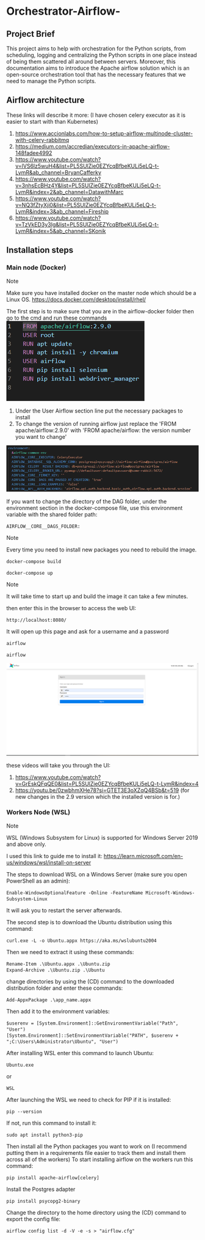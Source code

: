# Orchestrator-Airflow-
## Project Brief 
This project aims to help with orchestration for the Python scripts, from scheduling, logging and centralizing the Python scripts in one place instead of being them scattered all around between servers. Moreover, this documentation aims to introduce the Apache airflow solution which is an open-source orchestration tool that has the necessary features that we need to manage the Python scripts.
## Airflow architecture 
These links will describe it more: (I have chosen celery executor as it is easier to start with than Kubernetes)
1. https://www.accionlabs.com/how-to-setup-airflow-multinode-cluster-with-celery-rabbitmq
2. https://medium.com/accredian/executors-in-apache-airflow-148fadee4992
3. https://www.youtube.com/watch?v=lVS6lz5wuH4&list=PL5SUlZie0EZYcqBfbeKULi5eLQ-t-LymR&ab_channel=BryanCafferky
4. https://www.youtube.com/watch?v=3nhsEcBHz4Y&list=PL5SUlZie0EZYcqBfbeKULi5eLQ-t-LymR&index=2&ab_channel=DatawithMarc
5. https://www.youtube.com/watch?v=NQ3fZtyXji0&list=PL5SUlZie0EZYcqBfbeKULi5eLQ-t-LymR&index=3&ab_channel=Fireship
6. https://www.youtube.com/watch?v=TzVkED3y3Ig&list=PL5SUlZie0EZYcqBfbeKULi5eLQ-t-LymR&index=5&ab_channel=SKonik
## Installation steps
### Main node (Docker)
> [!NOTE]
> Make sure you have installed docker on the master node which should be a Linux OS. https://docs.docker.com/desktop/install/rhel/

The first step is to make sure that you are in the airflow-docker folder then go to the cmd and run these commands
![Screenshot of_dockerfile](images/docker_build.png)

1. Under the User Airflow section line put the necessary packages to install
2. To change the version of running airflow just replace the 'FROM apache/airflow:2.9.0' with 'FROM apache/airflow: the version number you want to change'

![Screenshot of_docker-compose_file](images/enviorment.PNG)

If you want to change the directory of the DAG folder, under the environment section in the docker-compose file, use this environment variable with the shared folder path:

```
AIRFLOW__CORE__DAGS_FOLDER:
```

> [!NOTE]
> Every time you need to install new packages you need to rebuild the image.

```
docker-compose build
```

```
docker-compose up
```
> [!NOTE]
> It will take time to start up and build the image it can take a few minutes.

then enter this in the browser to access the web UI:

```
http://localhost:8080/
```

It will open up this page and ask for a username and a password

```
airflow
```
```
airflow
```

![Screenshot of_login_page](images/login.PNG)

these videos will take you through the UI:
1. https://www.youtube.com/watch?v=GrEskQFqQE0&list=PL5SUlZie0EZYcqBfbeKULi5eLQ-t-LymR&index=4
2. https://youtu.be/0zwbhmXHe78?si=GTET3E3oXZqQ4BSb&t=519 (for new changes in the 2.9 version which the installed version is for.)

### Workers Node (WSL)

> [!NOTE]
> WSL (Windows Subsystem for Linux) is supported for Windows Server 2019 and above only.

I used this link to guide me to install it: https://learn.microsoft.com/en-us/windows/wsl/install-on-server

The steps to download WSL on a Windows Server (make sure you open PowerShell as an admin):

```
Enable-WindowsOptionalFeature -Online -FeatureName Microsoft-Windows-Subsystem-Linux
```
It will ask you to restart the server afterwards.

The second step is to download the Ubuntu distribution using this command:
```
curl.exe -L -o Ubuntu.appx https://aka.ms/wslubuntu2004
```
Then we need to extract it using these commands:
```
Rename-Item .\Ubuntu.appx .\Ubuntu.zip
Expand-Archive .\Ubuntu.zip .\Ubuntu
```
change directories by using the (CD) command to the downloaded distribution folder and enter these commands:
```
Add-AppxPackage .\app_name.appx
```
Then add it to the environment variables:
```
$userenv = [System.Environment]::GetEnvironmentVariable("Path", "User")
[System.Environment]::SetEnvironmentVariable("PATH", $userenv + ";C:\Users\Administrator\Ubuntu", "User")
```

After installing WSL enter this command to launch Ubuntu:
```
Ubuntu.exe
```
or
```
WSL
```
After launching the WSL we need to check for PIP if it is installed:
```
pip --version
```
If not, run this command to install it:
```
sudo apt install python3-pip
```

Then install all the Python packages you want to work on (I recommend putting them in a requirements file easier to track them and install them across all of the workers)
To start installing airflow on the workers run this command: 
```
pip install apache-airflow[celery]
```

Install the Postgres adapter
```
pip install psycopg2-binary
```

Change the directory to the home directory using the (CD) command to export the config file:
```
airflow config list -d -V -e -s > "airflow.cfg"
```
